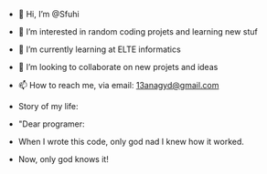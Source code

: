 - 👋 Hi, I’m @Sfuhi
- 👀 I’m interested in random coding projets and learning new stuf
- 🌱 I’m currently learning at ELTE informatics
- 💞️ I’m looking to collaborate on new projets and ideas
- 📫 How to reach me, via email: 13anagyd@gmail.com

- Story of my life:
- "Dear programer:
- When I wrote this code, only god nad I knew how it worked.
- Now, only god knows it!
  

<!---
Sfuhi/Sfuhi is a ✨ special ✨ repository because its `README.md` (this file) appears on your GitHub profile.
You can click the Preview link to take a look at your changes.
--->
